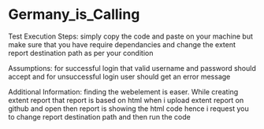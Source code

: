 # Germany_is_Calling
Test Execution Steps:
simply copy the code and paste on your machine but make sure that you have require dependancies  and change the extent report destination path as per your condition 

Assumptions:
for successful login that valid username and password should accept
and for unsuccessful login user should get an error message

Additional Information:
finding the webelement is easer.
While creating extent report that report is based on html when i upload extent report on github and open then report is showing the html code hence i request you to change report destination path and then run the code 

